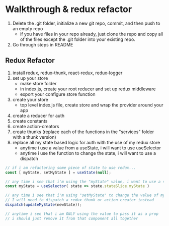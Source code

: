 # Walkthrough & redux refactor
1. Delete the .git folder, initialize a new git repo, commit, and then push to an empty repo
    - if you have files in your repo already, just clone the repo and copy all of the files except the .git folder into your existing repo.
2. Go through steps in README


## Redux Refactor
1. install redux, redux-thunk, react-redux, redux-logger
2. set up your store
    - make store folder
    - in index.js, create your root reducer and set up redux middleware
    - export your configure store function
3. create your store
    - top level index.js file, create store and wrap the provider around your app
4. create a reducer for auth
5. create constants
6. create action-creators
7. create thunks (replace each of the functions in the "services" folder with a thunk version)
8. replace all my state based logic for auth with the use of my redux store
    - anytime i use a value from a useState, i will want to use useSelector
    - anytime i use the function to change the state, i will want to use a dispatch

```javascript
// if i am refactoring some piece of state to use redux...
const [ myState, setMyState ] = useState(null);

// any time i see that i'm using the "myState" value, i want to use a selector instead to get the value from my redux store
const myState = useSelector( state => state.stateSlice.myState )

// any time i see that i'm using "setMyState" to change the value of myState
// I will need to dispatch a redux thunk or action creator instead
dispatch(updateMyState(newState));

// anytime i see that i am ONLY using the value to pass it as a prop
// i should just remove it from that component all together
```
